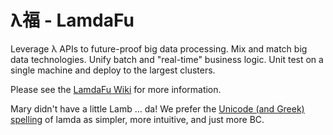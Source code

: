 # &#955;&#31119; - LamdaFu

Leverage &#955; APIs to future-proof big data processing.  Mix and match big data technologies.  Unify batch and "real-time" business logic.  Unit test on a single machine and deploy to the largest clusters. 

Please see the [LamdaFu Wiki](../../wiki) for more information.

Mary didn't have a little Lamb ... da!  We prefer the [Unicode (and Greek) spelling](http://unicode-search.net/unicode-namesearch.pl?term=LAMDA) of lamda as simpler, more intuitive, and just more BC.

